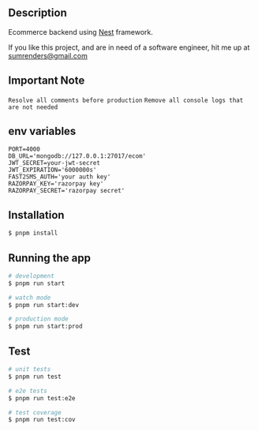 ## Description

Ecommerce backend using [Nest](https://github.com/nestjs/nest) framework.

If you like this project, and are in need of a software engineer, hit me up at sumrenders@gmail.com

## Important Note

`Resolve all comments before production`
`Remove all console logs that are not needed`

## env variables

```
PORT=4000
DB_URL='mongodb://127.0.0.1:27017/ecom'
JWT_SECRET=your-jwt-secret
JWT_EXPIRATION='6000000s'
FAST2SMS_AUTH='your auth key'
RAZORPAY_KEY='razorpay key'
RAZORPAY_SECRET='razorpay secret'

```

## Installation

```bash
$ pnpm install
```

## Running the app

```bash
# development
$ pnpm run start

# watch mode
$ pnpm run start:dev

# production mode
$ pnpm run start:prod
```

## Test

```bash
# unit tests
$ pnpm run test

# e2e tests
$ pnpm run test:e2e

# test coverage
$ pnpm run test:cov
```
